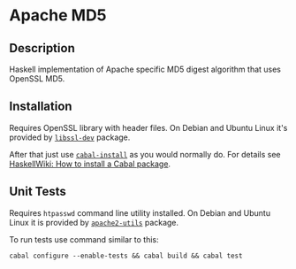 Apache MD5
==========


Description
-----------

Haskell implementation of Apache specific MD5 digest algorithm that uses
OpenSSL MD5.


Installation
------------

Requires OpenSSL library with header files. On Debian and Ubuntu Linux it's
provided by [`libssl-dev`][libssl-dev] package.

After that just use [`cabal-install`][cabal-install] as you would normally do.
For details see [HaskellWiki: How to install a Cabal package][].


Unit Tests
----------

Requires `htpasswd` command line utility installed. On Debian and Ubuntu Linux
it is provided by [`apache2-utils`][apache2-utils] package.

To run tests use command similar to this:

    cabal configure --enable-tests && cabal build && cabal test


[libssl-dev]:
    http://packages.debian.org/lenny/libssl-dev
[cabal-install]:
    http://haskell.org/haskellwiki/Cabal-Install
[HaskellWiki: How to install a Cabal package]:
    http://haskell.org/haskellwiki/Cabal/How_to_install_a_Cabal_package
[apache2-utils]:
    http://packages.debian.org/stable/apache2-utils
